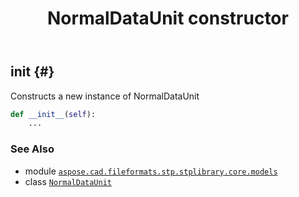 ﻿---
title: NormalDataUnit constructor
second_title: Aspose.CAD for Python via .NET API References
description: 
type: docs
weight: 10
url: /aspose.cad.fileformats.stp.stplibrary.core.models/normaldataunit/__init__/
is_root: false
---

## __init__ {#}

Constructs a new instance of NormalDataUnit



```python
def __init__(self):
    ...
```





### See Also
* module [`aspose.cad.fileformats.stp.stplibrary.core.models`](../../)
* class [`NormalDataUnit`](/cad/python-net/aspose.cad.fileformats.stp.stplibrary.core.models/normaldataunit)
